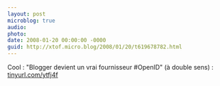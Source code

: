 ```yaml
---
layout: post
microblog: true
audio: 
photo: 
date: 2008-01-20 00:00:00 -0000
guid: http://xtof.micro.blog/2008/01/20/t619678782.html
---
```

Cool : "Blogger devient un vrai fournisseur #OpenID" (à double sens) : [tinyurl.com/ytfj4f](http://tinyurl.com/ytfj4f)
